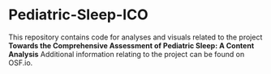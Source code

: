 # Pediatric-Sleep-ICO

This repository contains code for analyses and visuals related to the project **Towards the Comprehensive Assessment of Pediatric Sleep: A Content Analysis**
Additional information relating to the project can be found on OSF.io.
